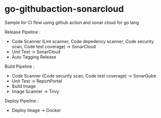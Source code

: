 # go-githubaction-sonarcloud
Sample for CI flow using github action and sonar cloud for go lang

Release Pipeline : 
- Code Scanner (Lint scanner, Code depedency scanner, Code security scan, Code test coverage) -> SonarCloud
- Unit Test -> SonarCloud
- Auto Tagging Release

Build Pipeline :
- Code Scanner (Code security scan, Code test coverage) -> SonarQube
- Unit Test -> ReportPortal 
- Build Image 
- Image Scanner -> Trivy

Deploy Pipeline : 
- Deploy Image -> Docker
